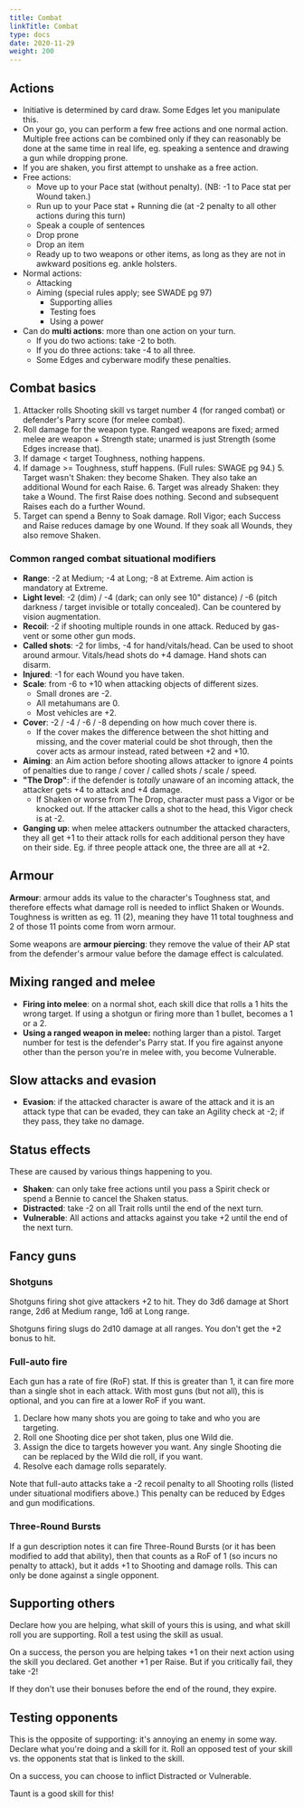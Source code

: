 ```yaml
---
title: Combat
linkTitle: Combat
type: docs
date: 2020-11-29
weight: 200
---
```


## Actions

* Initiative is determined by card draw. Some Edges let you manipulate this.
* On your go, you can perform a few free actions and one normal action. Multiple free actions can be combined only if they can reasonably be done at the same time in real life, eg. speaking a sentence and drawing a gun while dropping prone.
* If you are shaken, you first attempt to unshake as a free action.
* Free actions:
	* Move up to your Pace stat (without penalty). (NB: -1 to Pace stat per Wound taken.)
	* Run up to your Pace stat + Running die (at -2 penalty to all other actions during this turn)
	* Speak a couple of sentences
	* Drop prone
	* Drop an item
	* Ready up to two weapons or other items, as long as they are not in awkward positions eg. ankle holsters.
* Normal actions:
  * Attacking
  * Aiming (special rules apply; see SWADE pg 97)
	* Supporting allies
	* Testing foes
	* Using a power
* Can do **multi actions**: more than one action on your turn.
	* If you do two actions: take -2 to both.
	* If you do three actions: take -4 to all three.
	* Some Edges and cyberware modify these penalties.

## Combat basics

1. Attacker rolls Shooting skill vs target number 4 (for ranged combat) or defender's Parry score (for melee combat).
2. Roll damage for the weapon type. Ranged weapons are fixed; armed melee are weapon + Strength state; unarmed is just Strength (some Edges increase that).
3. If damage < target Toughness, nothing happens.
4. If damage >= Toughness, stuff happens. (Full rules: SWAGE pg 94.)
	5. Target wasn't Shaken: they become Shaken. They also take an additional Wound for each Raise.
	6. Target was already Shaken: they take a Wound. The first Raise does nothing. Second and subsequent Raises each do a further Wound.
5. Target can spend a Benny to Soak damage. Roll Vigor; each Success and Raise reduces damage by one Wound. If they soak all Wounds, they also remove Shaken.

### Common ranged combat situational modifiers

* **Range**: -2 at Medium; -4 at Long; -8 at Extreme. Aim action is mandatory at Extreme.
* **Light level**: -2 (dim) / -4 (dark; can only see 10" distance) / -6 (pitch darkness / target invisible or totally concealed). Can be countered by vision augmentation.
* **Recoil**: -2 if shooting multiple rounds in one attack. Reduced by gas-vent or some other gun mods.
* **Called shots**: -2 for limbs, -4 for hand/vitals/head. Can be used to shoot around armour. Vitals/head shots do +4 damage. Hand shots can disarm.
* **Injured**: -1 for each Wound you have taken. 
* **Scale**: from -6 to +10 when attacking objects of different sizes. 
  * Small drones are -2.
  * All metahumans are 0.
  * Most vehicles are +2. 
* **Cover**: -2 / -4 / -6 / -8 depending on how much cover there is. 
  * If the cover makes the difference between the shot hitting and missing, and the cover material could be shot through, then the cover acts as armour instead, rated between +2 and +10.
* **Aiming**: an Aim action before shooting allows attacker to ignore 4 points of penalties due to range / cover / called shots / scale / speed.
* **"The Drop"**: if the defender is *totally* unaware of an incoming attack, the attacker gets +4 to attack and +4 damage.
	* If Shaken or worse from The Drop, character must pass a Vigor or be knocked out. If the attacker calls a shot to the head, this Vigor check is at -2. 
* **Ganging up**: when melee attackers outnumber the attacked characters, they all get +1 to their attack rolls for each additional person they have on their side. Eg. if three people attack one, the three are all at +2. 

## Armour

**Armour**: armour adds its value to the character's Toughness stat, and therefore effects what damage roll is needed to inflict Shaken or Wounds. Toughness is written as eg. 11 (2), meaning they have 11 total toughness and 2 of those 11 points come from worn armour.

Some weapons are **armour piercing**: they remove the value of their AP stat from the defender's armour value before the damage effect is calculated.

## Mixing ranged and melee

* **Firing into melee**: on a normal shot, each skill dice that rolls a 1 hits the wrong target. If using a shotgun or firing more than 1 bullet, becomes a 1 or a 2.
* **Using a ranged weapon in melee:** nothing larger than a pistol. Target number for test is the defender's Parry stat. If you fire against anyone other than the person you're in melee with, you become Vulnerable.

## Slow attacks and evasion

* **Evasion**: if the attacked character is aware of the attack and it is an attack type that can be evaded, they can take an Agility check at -2; if they pass, they take no damage. 

## Status effects

These are caused by various things happening to you.

* **Shaken**: can only take free actions until you pass a Spirit check or spend a Bennie to cancel the Shaken status.
* **Distracted**: take -2 on all Trait rolls until the end of the next turn.
* **Vulnerable**: All actions and attacks against you take +2 until the end of the next turn.

## Fancy guns

### Shotguns

Shotguns firing shot give attackers +2 to hit. They do 3d6 damage at Short range, 2d6 at Medium range, 1d6 at Long range.

Shotguns firing slugs do 2d10 damage at all ranges. You don't get the +2 bonus to hit.

### Full-auto fire

Each gun has a rate of fire (RoF) stat. If this is greater than 1, it can fire more than a single shot in each attack. With most guns (but not all), this is optional, and you can fire at a lower RoF if you want.

1. Declare how many shots you are going to take and who you are targeting.
2. Roll one Shooting dice per shot taken, plus one Wild die.
3. Assign the dice to targets however you want. Any single Shooting die can be replaced by the Wild die roll, if you want.
4. Resolve each damage rolls separately.

Note that full-auto attacks take a -2 recoil penalty to all Shooting rolls (listed under situational modifiers above.) This penalty can be reduced by Edges and gun modifications.

### Three-Round Bursts

If a gun description notes it can fire Three-Round Bursts (or it has been modified to add that ability), then that counts as a RoF of 1 (so incurs no penalty to attack), but it adds +1 to Shooting and damage rolls. This can only be done against a single opponent.

## Supporting others

Declare how you are helping, what skill of yours this is using, and what skill roll you are supporting. Roll a test using the skill as usual.

On a success, the person you are helping takes +1 on their next action using the skill you declared. Get another +1 per Raise. But if you critically fail, they take -2!

If they don't use their bonuses before the end of the round, they expire.

## Testing opponents

This is the opposite of supporting: it's annoying an enemy in some way. Declare what you're doing and a skill for it. Roll an opposed test of your skill vs. the opponents stat that is linked to the skill.

On a success, you can choose to inflict Distracted or Vulnerable.

Taunt is a good skill for this!


